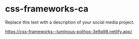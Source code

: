 # css-frameworks-ca

Replace this text with a description of your social media project.

https://css-frameworks--luminous-pothos-3e9a98.netlify.app/

